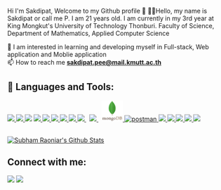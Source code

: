 Hi I'm Sakdipat, Welcome to my Github profile 👋
🙋‍♂️Hello, my name is Sakdipat or call me P. I am 21 years old. I am currently in my 3rd year at King Mongkut's University of Technology Thonburi. Faculty of Science, Department of Mathematics, Applied Computer Science

📍 I am interested in learning and developing myself in Full-stack, Web application and Moblie application </br>
📫 How to reach me **sakdipat.pee@mail.kmutt.ac.th**
</br>

## 🚀 Languages and Tools:

<p align="left"> 
    <a href="https://www.java.com" target="_blank"> <img src="https://img.icons8.com/color/48/000000/java-coffee-cup-logo.png"/> </a>
    <a href="https://C++.com/" target="_blank"> <img src="https://camo.githubusercontent.com/04a68d28c34b095402af3f66b15a65b9802c0d7ffdfa813635f65a9dbb18c16e/68747470733a2f2f696d672e69636f6e73382e636f6d2f636f6c6f722f34382f3030303030302f632d706c75732d706c75732d6c6f676f2e706e67"/> </a>
    <img src="https://camo.githubusercontent.com/2771059ece39a91f0ca8afe0205a540e3af66f435508ba80b080eb249479d4dc/68747470733a2f2f696d672e69636f6e73382e636f6d2f636f6c6f722f34382f3030303030302f632d70726f6772616d6d696e672e706e67"/> </a> 
    <a href="https://developer.mozilla.org/en-US/docs/Web/JavaScript" target="_blank"> <img src="https://img.icons8.com/color/48/000000/javascript.png"/> </a> 
    <a href="https://www.w3.org/html/" target="_blank"> <img src="https://img.icons8.com/color/48/000000/html-5.png"/> </a> 
    <a href="https://www.w3schools.com/css/" target="_blank"> <img src="https://img.icons8.com/color/48/000000/css3.png"/> </a> 
    <a href="https://getbootstrap.com" target="_blank"> <img src="https://img.icons8.com/color/48/000000/bootstrap.png"/> </a> 
    <a href="https://www.python.org" target="_blank"> <img src="https://img.icons8.com/color/48/000000/python.png"/> </a> 
    <a style="padding-right:8px;" href="https://nodejs.org" target="_blank"> <img src="https://img.icons8.com/color/48/000000/nodejs.png"/> </a> 
    <a style="padding-right:8px;" href="https://www.mysql.com/" target="_blank"> <img src="https://img.icons8.com/fluent/50/000000/mysql-logo.png"/> </a>
    <a href="https://www.mongodb.com/" target="_blank"> <img src="https://raw.githubusercontent.com/devicons/devicon/master/icons/mongodb/mongodb-original-wordmark.svg" alt="mongodb" width="48" height="48"/> </a> 
    <a href="https://postman.com" target="_blank"> <img src="https://www.vectorlogo.zone/logos/getpostman/getpostman-icon.svg" alt="postman" width="45" height="45"/> </a>   
    <a href="https://git-scm.com/" target="_blank"> <img src="https://img.icons8.com/color/48/000000/git.png"/> </a> 
    <a href="https://figma.com/" target="_blank"> <img src="https://img.icons8.com/color/48/000000/figma.png"/> </a> 
    <a href="https://www.adobe.com/th_th/products/xd.html" target="_blank"> <img src="https://img.icons8.com/color/48/000000/adobe-xd--v1.png"/>
    <a href="https://photoshop.com/" target="_blank"> <img src="https://img.icons8.com/color/48/000000/adobe-photoshop--v1.png"/>
    <a href="https://nextjs.org/" target="_blank"> <img src="https://www.google.com/url?sa=i&url=https%3A%2F%2Fth.m.wikipedia.org%2Fwiki%2F%25E0%25B9%2584%25E0%25B8%259F%25E0%25B8%25A5%25E0%25B9%258C%3ANextjs-logo.svg&psig=AOvVaw21rquCQPSvAYMeUaXVAimn&ust=1664518892044000&source=images&cd=vfe&ved=0CAwQjRxqFwoTCMiNiKeuufoCFQAAAAAdAAAAABAt](https://www.google.com/url?sa=i&url=https%3A%2F%2Fmedium.com%2Fartisan-digital-agency%2F%25E0%25B9%2580%25E0%25B8%25A3%25E0%25B8%25B4%25E0%25B9%2588%25E0%25B8%25A1-react%25E0%25B9%2582%25E0%25B8%259B%25E0%25B8%25A3%25E0%25B9%2580%25E0%25B8%2588%25E0%25B9%2587%25E0%25B8%2584%25E0%25B8%25AD%25E0%25B8%25A2%25E0%25B9%2588%25E0%25B8%25B2%25E0%25B8%2587%25E0%25B8%25A3%25E0%25B8%25A7%25E0%25B8%2594%25E0%25B9%2580%25E0%25B8%25A3%25E0%25B9%2587%25E0%25B8%25A7%25E0%25B8%2594%25E0%25B9%2589%25E0%25B8%25A7%25E0%25B8%25A2-next-js-518af4daaca5&psig=AOvVaw3qHLOI973_n0LLlykjZE_Z&ust=1664518949481000&source=images&cd=vfe&ved=0CAwQjRxqFwoTCNiAnbiuufoCFQAAAAAdAAAAABAI)](https://www.google.com/url?sa=i&url=https%3A%2F%2Fmedium.com%2Fartisan-digital-agency%2F%25E0%25B9%2580%25E0%25B8%25A3%25E0%25B8%25B4%25E0%25B9%2588%25E0%25B8%25A1-react%25E0%25B9%2582%25E0%25B8%259B%25E0%25B8%25A3%25E0%25B9%2580%25E0%25B8%2588%25E0%25B9%2587%25E0%25B8%2584%25E0%25B8%25AD%25E0%25B8%25A2%25E0%25B9%2588%25E0%25B8%25B2%25E0%25B8%2587%25E0%25B8%25A3%25E0%25B8%25A7%25E0%25B8%2594%25E0%25B9%2580%25E0%25B8%25A3%25E0%25B9%2587%25E0%25B8%25A7%25E0%25B8%2594%25E0%25B9%2589%25E0%25B8%25A7%25E0%25B8%25A2-next-js-518af4daaca5&psig=AOvVaw3qHLOI973_n0LLlykjZE_Z&ust=1664518949481000&source=images&cd=vfe&ved=0CAwQjRxqFwoTCNiAnbiuufoCFQAAAAAdAAAAABAI"/>
</p>

  <br/>
    <a href="https://github.com/fimfim132"><img alt="Subham Raoniar's Github Stats" src="https://github-readme-stats.vercel.app/api?username=fimfim132&show_icons=true&count_private=true&theme=react&hide_border=true&bg_color=0D1117" /></a>
  
## Connect with me:
<p align="left">

<a href = "https://web.facebook.com/ppee.fimfim/"><img src="https://img.icons8.com/fluent/48/000000/facebook.png"/></a>
<a href = "https://www.instagram.com/ppeefim/"><img src="https://img.icons8.com/fluent/48/000000/instagram-new.png"/></a>

</p>


<!--
**fimfim132/fimfim132** is a ✨ _special_ ✨ repository because its `README.md` (this file) appears on your GitHub profile.

Here are some ideas to get you started:

- 🔭 I’m currently working on ...
- 🌱 I’m currently learning ...
- 👯 I’m looking to collaborate on ...
- 🤔 I’m looking for help with ...
- 💬 Ask me about ...
- 📫 How to reach me: ...
- 😄 Pronouns: ...
- ⚡ Fun fact: ...
-->
